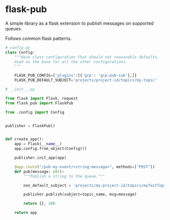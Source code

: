 # flask-pub


A simple library as a flask extension to publish messages on supported queues.

Follows common flask patterns.

```python
# config.py
class Config:
    """Base class configuration that should set reasonable defaults.
    Used as the base for all the other configurations.
    """

    FLASK_PUB_CONFIG={'plugins':[{'gcp': 'gcp-pub-sub'},]}
    FLASK_PUB_DEFAULT_SUBJECT='projects/project-id/topics/my-topic'
```


```python
# __init__.py

from flask import Flask, request
from flask_pub import FlaskPub

from .config import Config


publisher = FlaskPub()


def create_app():
    app = Flask(__name__)
    app.config.from_object(Config())

    publisher.init_app(app)

    @app.route("/pub-my-event/<string:message>", methods=["POST"])
    def pub(message: str):
        """Publish a string to the queue."""

        non_default_subject = 'projects/my-project-id/topics/myTestTopic'

        publisher.publish(subject=topic_name, msg=message)

        return {}, 200

    return app
```

